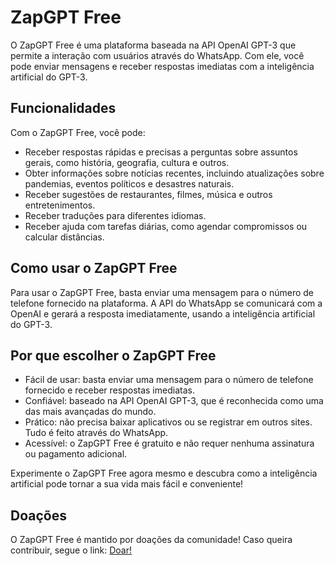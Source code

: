 # ZapGPT Free

O ZapGPT Free é uma plataforma baseada na API OpenAI GPT-3 que permite a interação com usuários através do WhatsApp. Com ele, você pode enviar mensagens e receber respostas imediatas com a inteligência artificial do GPT-3.

## Funcionalidades

Com o ZapGPT Free, você pode:

- Receber respostas rápidas e precisas a perguntas sobre assuntos gerais, como história, geografia, cultura e outros.
- Obter informações sobre notícias recentes, incluindo atualizações sobre pandemias, eventos políticos e desastres naturais.
- Receber sugestões de restaurantes, filmes, música e outros entretenimentos.
- Receber traduções para diferentes idiomas.
- Receber ajuda com tarefas diárias, como agendar compromissos ou calcular distâncias.

## Como usar o ZapGPT Free

Para usar o ZapGPT Free, basta enviar uma mensagem para o número de telefone fornecido na plataforma. A API do WhatsApp se comunicará com a OpenAI e gerará a resposta imediatamente, usando a inteligência artificial do GPT-3.

## Por que escolher o ZapGPT Free

- Fácil de usar: basta enviar uma mensagem para o número de telefone fornecido e receber respostas imediatas.
- Confiável: baseado na API OpenAI GPT-3, que é reconhecida como uma das mais avançadas do mundo.
- Prático: não precisa baixar aplicativos ou se registrar em outros sites. Tudo é feito através do WhatsApp.
- Acessível: o ZapGPT Free é gratuito e não requer nenhuma assinatura ou pagamento adicional.

Experimente o ZapGPT Free agora mesmo e descubra como a inteligência artificial pode tornar a sua vida mais fácil e conveniente!

## Doações

O ZapGPT Free é mantido por doações da comunidade! Caso queira contribuir, segue o link:
[Doar!](https://nubank.com.br/pagar/6a40h/fbsQGxChan)
